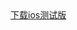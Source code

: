 <!doctype html>
<html>
<head>
    <meta charset="utf-8">
    <meta http-equiv="X-UA-Compatible" content="IE=edge">
    <meta name="description" content="">
    <meta name="keywords" content="">
    <meta name="viewport" content="width=device-width, initial-scale=1">
    <title>测试</title>
</head>
<body>
    <a href="itms-services://?action=download-manifest&url=https://kname250.github.io/demo.github.io/ipa.list">下载ios测试版</a><!--修改这里-->
</body>
</html>

